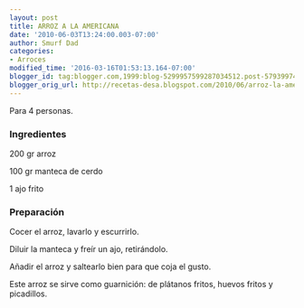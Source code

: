 ```yaml
---
layout: post
title: ARROZ A LA AMERICANA
date: '2010-06-03T13:24:00.003-07:00'
author: Smurf Dad
categories:
- Arroces
modified_time: '2016-03-16T01:53:13.164-07:00'
blogger_id: tag:blogger.com,1999:blog-5299957599287034512.post-5793997425905548635
blogger_orig_url: http://recetas-desa.blogspot.com/2010/06/arroz-la-americana.html
---
```


Para 4 personas.

<h3>Ingredientes</h3>
200 gr arroz

100 gr manteca de cerdo

1 ajo frito



<h3>Preparación</h3>
Cocer el arroz, lavarlo y escurrirlo.

Diluir la manteca y freír un ajo, retirándolo.

Añadir el arroz y saltearlo bien para que coja el gusto.

Este arroz se sirve como guarnición: de plátanos fritos, huevos fritos y picadillos.